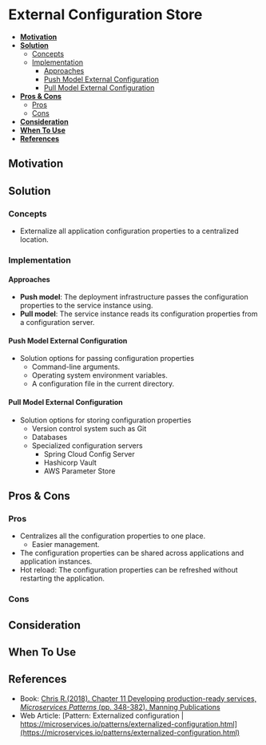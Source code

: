 # External Configuration Store

- [**Motivation**](#motivation)
- [**Solution**](#solution)
   - [Concepts](#concepts)
   - [Implementation](#implementation)
      - [Approaches](#approaches)
      - [Push Model External Configuration](#push-model-external-configuration)
      - [Pull Model External Configuration](#pull-model-external-configuration)
- [**Pros & Cons**](#pros--cons)
   - [Pros](#pros)
   - [Cons](#cons)
- [**Consideration**](#consideration)
- [**When To Use**](#when-to-use)
- [**References**](#references)

## Motivation

## Solution
### Concepts
- Externalize all application configuration properties to a centralized location.

### Implementation
#### Approaches
- **Push model**: The deployment infrastructure passes the configuration properties to the service instance using.
- **Pull model**: The service instance reads its configuration properties from a configuration server.

#### Push Model External Configuration
- Solution options for passing configuration properties
   - Command-line arguments.
   - Operating system environment variables.
   - A configuration file in the current directory.

#### Pull Model External Configuration
- Solution options for storing configuration properties
   - Version control system such as Git
   - Databases
   - Specialized configuration servers
      - Spring Cloud Config Server
      - Hashicorp Vault
      - AWS Parameter Store

## Pros & Cons
### Pros
- Centralizes all the configuration properties to one place.
   - Easier management.
- The configuration properties can be shared across applications and application instances.
- Hot reload: The configuration properties can be refreshed without restarting the application.

### Cons

## Consideration
## When To Use
## References
- Book: [Chris R.(2018). Chapter 11 Developing production-ready services, *Microservices Patterns* (pp. 348-382). Manning Publications](https://www.manning.com/books/microservices-patterns)
- Web Article: [Pattern: Externalized configuration | https://microservices.io/patterns/externalized-configuration.html](https://microservices.io/patterns/externalized-configuration.html)
